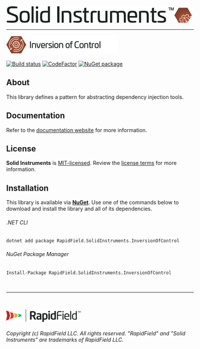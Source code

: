 <!--
Copyright (c) RapidField LLC. Licensed under the MIT License. See LICENSE.txt in the project root for license information.
-->

![Solid Instruments logo](../../SolidInstruments.Logo.Color.Transparent.500w.png)
- - -

![Inversion of Control label](Label.InversionOfControl.300w.png)

[![Build status](https://img.shields.io/appveyor/ci/adamjstone/solid-instruments.svg?style=popout&label=build)](https://ci.appveyor.com/project/adamjstone/solid-instruments/branch/master)
[![CodeFactor](https://img.shields.io/codefactor/grade/github/rapidfield/solid-instruments/master.svg?style=popout&label=quality)](https://www.codefactor.io/repository/github/rapidfield/solid-instruments)
[![NuGet package](https://img.shields.io/nuget/vpre/Rapidfield.SolidInstruments.InversionOfControl.svg?color=blue&label=version)](https://www.nuget.org/packages/RapidField.SolidInstruments.InversionOfControl)

## About

This library defines a pattern for abstracting dependency injection tools.

## Documentation

Refer to the [documentation website](https://www.solidinstruments.com/api/RapidField.SolidInstruments.InversionOfControl.html) for more information.

## License

**Solid Instruments** is [MIT-licensed](https://en.wikipedia.org/wiki/MIT_License). Review the [license terms](../../LICENSE.txt) for more information.

## Installation

This library is available via [**NuGet**](https://docs.microsoft.com/en-us/nuget/quickstart/install-and-use-a-package-in-visual-studio). Use one of the commands below to download and install the library and all of its dependencies.

###### .NET CLI

```shell
dotnet add package RapidField.SolidInstruments.InversionOfControl
```

###### NuGet Package Manager

```shell
Install-Package RapidField.SolidInstruments.InversionOfControl
```

<br />

- - -

<br />

![RapidField logo](../../RapidField.Logo.Color.Black.Transparent.200w.png)

###### Copyright (c) RapidField LLC. All rights reserved. "RapidField" and "Solid Instruments" are trademarks of RapidField LLC.